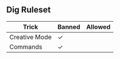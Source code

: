 ## Dig Ruleset

| Trick         | Banned | Allowed |
|---------------|--------|---------|
| Creative Mode | ✓      |         |
| Commands      | ✓      |         |